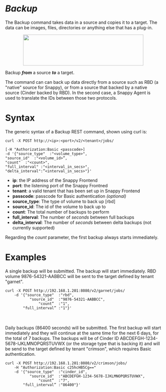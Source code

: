 
  
# *Backup*

The Backup command takes data in a source and copies it to a target.  The data can be images, files, directories or anything else that has a plug-in.
<p align="center">
<img src="http://127.0.0.1:8000/images/backupcmd.png" width="388" height="100">
</p>
 
Backup ***from*** a source ***to*** a target.
 
The command can can back up data directly from a source such as RBD (a "native" source for Snappy), or from a source that backed by a native source (Cinder backed by RBD).  In the second case, a Snappy Agent is used to translate the IDs between those two protocols.


# Syntax
The generic syntax of a Backup REST command, shown using curl is:

```
curl -X POST http://<ip>:<port>/v2/<tenant>/jobs/

[-H "Authorization:Basic <passcode>]
-d '{"source_type"  :"<volume_type>",
"source_id"  :"<volume_id>”,
"count"  :"<count>",
"full_interval" :"<interval_in_secs>",
"delta_interval":”<interval_in_secs>"}'
```

 - **ip**:	the IP address of the Snappy Frontend
 - **port**:	the listening port of the Snappy Frontned
 - **tenant**:	a valid tenant that has been set up in Snappy Frontend
 - **passcode**:  passcode for Basic authentication *(optional)*
 - **source_type**:  The type of volume to back up [rbd]
 - **source_id**:  The id of the volume to back up to 
 - **count**:  The total number of backups to perform
 - **full_interval**:  The number of *seconds* between full backups 
 - **delta_interval**:  The number of *seconds* between delta backups (not currently supported)

Regarding the *count* parameter, the first backup always starts immediately.

# Examples
A single backup will be submitted.  The  backup will start immediately.  RBD volume 9876-54321-AABBCC will be sent to the target defined by tenant "garnet".
```
curl -X POST http://192.168.1.201:8080/v2/garnet/jobs/
	-d '{"source_type"  :"rbd",
	       "source_id"  :"9876-54321-AABBCC",
	           "count”  :"1",
	    "full_interval” :"1"}'  
```
<br><br>
Daily backups (86400 seconds) will be submitted.  The first backup will start immediately and they will continue at the same time for the next 6 days, for the total of 7 backups.  The backups will be of Cinder ID ABCDEFGH-1234-5678-IJKLMNOPQRSTUVWX (or the storage type that is backing it) and will be send to the target defined by tenant "crimson", which requires Basic authentication.

```
curl -X POST http://192.168.1.201:8080/v2/crimson/jobs/
	-H "Authorization:Basic c25hcHB5Cg=="
	-d '{"source_type"  :"cinder_id",
	       "source_id"  :"ABCDEFGH-1234-5678-IJKLMNOPQRSTUVWX",
	           "count”  :"7",
	    "full_interval” :"86400"}'  
```
